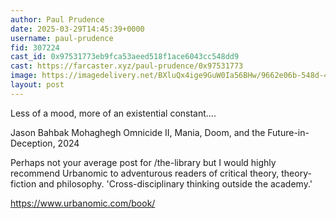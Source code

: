 ```yaml
---
author: Paul Prudence
date: 2025-03-29T14:45:39+0000
username: paul-prudence
fid: 307224
cast_id: 0x97531773eb9fca53aeed518f1ace6043cc548dd9
cast: https://farcaster.xyz/paul-prudence/0x97531773
image: https://imagedelivery.net/BXluQx4ige9GuW0Ia56BHw/9662e06b-548d-452e-ed26-18f206cd4000/original
layout: post
---
```


Less of a mood, more of an existential constant....

Jason Bahbak Mohaghegh
Omnicide II, Mania, Doom, and the Future-in-Deception, 2024

Perhaps not your average post for /the-library but I would highly recommend Urbanomic to adventurous readers of critical theory, theory-fiction and philosophy. 'Cross-disciplinary thinking outside the academy.'

https://www.urbanomic.com/book/

<img src='https://imagedelivery.net/BXluQx4ige9GuW0Ia56BHw/9662e06b-548d-452e-ed26-18f206cd4000/original' alt='' referrerpolicy='no-referrer'/>
